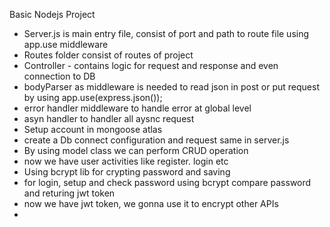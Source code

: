 Basic Nodejs Project

- Server.js is main entry file, consist of port and path to route file using app.use middleware
- Routes folder consist of routes of project
- Controller - contains logic for request and response and even connection to DB
- bodyParser as middleware is needed to read json in post or put request by using app.use(express.json());
- error handler middleware to handle error at global level
- asyn handler to handler all aysnc request 
- Setup account in mongoose atlas
- create a Db connect configuration and request same in server.js
- By using model class we can perform CRUD operation
- now we have user activities like register. login etc
- Using bcrypt lib for crypting password and saving
- for login, setup and check password using bcrypt compare password and returing  jwt token
- now we have jwt token, we gonna use it to encrypt other APIs
- 